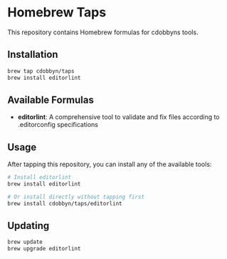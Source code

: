# Homebrew Taps

This repository contains Homebrew formulas for cdobbyns tools.

## Installation

```bash
brew tap cdobbyn/taps
brew install editorlint
```

## Available Formulas

- **editorlint**: A comprehensive tool to validate and fix files according to .editorconfig specifications

## Usage

After tapping this repository, you can install any of the available tools:

```bash
# Install editorlint
brew install editorlint

# Or install directly without tapping first
brew install cdobbyn/taps/editorlint
```

## Updating

```bash
brew update
brew upgrade editorlint
```

